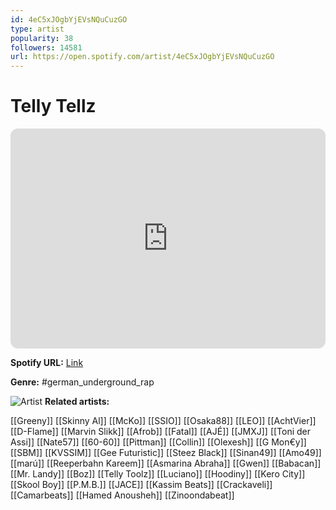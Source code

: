 ```yaml
---
id: 4eC5xJOgbYjEVsNQuCuzGO
type: artist
popularity: 38
followers: 14581
url: https://open.spotify.com/artist/4eC5xJOgbYjEVsNQuCuzGO
---
```

# Telly Tellz

<iframe style="border-radius:12px" src="https://open.spotify.com/embed/artist/4eC5xJOgbYjEVsNQuCuzGO" width="100%" height="352" frameBorder="0" allowfullscreen="" allow="autoplay; clipboard-write; encrypted-media; fullscreen; picture-in-picture" loading="lazy"></iframe>

**Spotify URL:** [Link](https://open.spotify.com/artist/4eC5xJOgbYjEVsNQuCuzGO)

**Genre:**  #german_underground_rap

![Artist](https://i.scdn.co/image/ab6761610000e5eb2cbc6ff49d81f527cd671cd7)
**Related artists:**

[[Greeny]]
[[Skinny Al]]
[[McKo]]
[[SSIO]]
[[Osaka88]]
[[LEO]]
[[AchtVier]]
[[D-Flame]]
[[Marvin Slikk]]
[[Afrob]]
[[Fatal]]
[[AJÉ]]
[[JMXJ]]
[[Toni der Assi]]
[[Nate57]]
[[60-60]]
[[Pittman]]
[[Collin]]
[[Olexesh]]
[[G Mon€y]]
[[SBM]]
[[KVSSIM]]
[[Gee Futuristic]]
[[Steez Black]]
[[Sinan49]]
[[Amo49]]
[[marú]]
[[Reeperbahn Kareem]]
[[Asmarina Abraha]]
[[Gwen]]
[[Babacan]]
[[Mr. Landy]]
[[Boz]]
[[Telly Toolz]]
[[Luciano]]
[[Hoodiny]]
[[Kero City]]
[[Skool Boy]]
[[P.M.B.]]
[[JACE]]
[[Kassim Beats]]
[[Crackaveli]]
[[Camarbeats]]
[[Hamed Anousheh]]
[[Zinoondabeat]]
